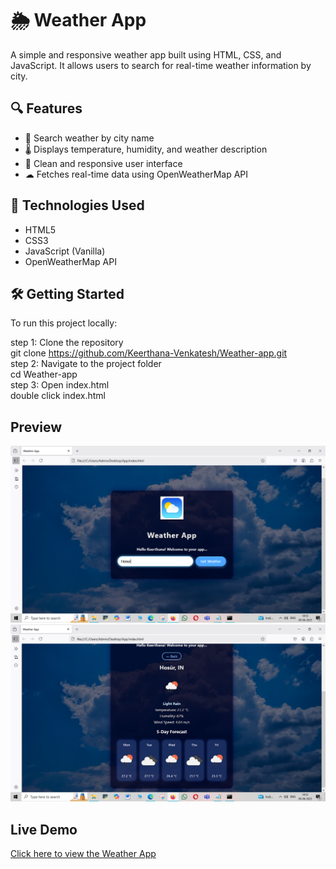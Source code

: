 # 🌦 Weather App

A simple and responsive weather app built using HTML, CSS, and JavaScript. It allows users to search for real-time weather information by city.

## 🔍 Features

- 🔎 Search weather by city name
- 🌡 Displays temperature, humidity, and weather description
- 🎨 Clean and responsive user interface
- ☁ Fetches real-time data using OpenWeatherMap API

## 🚀 Technologies Used

- HTML5
- CSS3
- JavaScript (Vanilla)
- OpenWeatherMap API

## 🛠 Getting Started

To run this project locally:

step 1: Clone the repository   
   git clone https://github.com/Keerthana-Venkatesh/Weather-app.git<br>
step 2: Navigate to the project folder     
   cd Weather-app<br>
step 3: Open index.html     
    double click index.html
   
## Preview

![App Screenshot](Screenshot1.PNG)
![App Screenshot](Screenshot2.PNG)

## Live Demo 

[Click here to view the Weather App](https://Keerthana-Venkatesh.github.io/Weather-app/)
